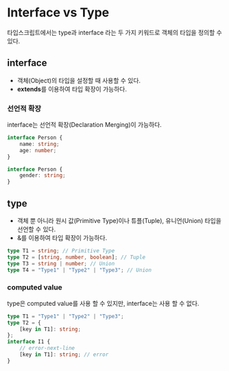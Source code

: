# Interface vs Type

타입스크립트에서는 type과 interface 라는 두 가지 키워드로 객체의 타입을 정의할 수 있다.

## interface

- 객체(Object)의 타입을 설정할 때 사용할 수 있다.
- **extends**를 이용하여 타입 확장이 가능하다.

### 선언적 확장

interface는 선언적 확장(Declaration Merging)이 가능하다.

```ts
interface Person {
	name: string;
	age: number;
}

interface Person {
	gender: string;
}
```

## type

- 객체 뿐 아니라 원시 값(Primitive Type)이나 튜플(Tuple), 유니언(Union) 타입을 선언할 수 있다.
- &를 이용하여 타입 확장이 가능하다.

```ts
type T1 = string; // Primitive Type
type T2 = [string, number, boolean]; // Tuple
type T3 = string | number; // Union
type T4 = "Type1" | "Type2" | "Type3"; // Union
```

### computed value

type은 computed value를 사용 할 수 있지만, interface는 사용 할 수 없다.

```ts
type T1 = "Type1" | "Type2" | "Type3";
type T2 = {
	[key in T1]: string;
};
interface I1 {
	// error-next-line
	[key in T1]: string; // error
}
```
